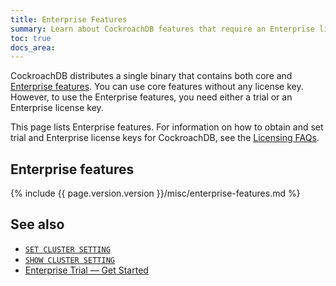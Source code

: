 ```yaml
---
title: Enterprise Features
summary: Learn about CockroachDB features that require an Enterprise license key.
toc: true
docs_area: 
---
```


CockroachDB distributes a single binary that contains both core and [Enterprise features](https://www.cockroachlabs.com/pricing/). You can use core features without any license key. However, to use the Enterprise features, you need either a trial or an Enterprise license key.

This page lists Enterprise features. For information on how to obtain and set trial and Enterprise license keys for CockroachDB, see the [Licensing FAQs](licensing-faqs.html#obtain-a-license).

## Enterprise features

{%  include {{  page.version.version  }}/misc/enterprise-features.md %}

## See also

- [`SET CLUSTER SETTING`](set-cluster-setting.html)
- [`SHOW CLUSTER SETTING`](show-cluster-setting.html)
- [Enterprise Trial –– Get Started](get-started-with-enterprise-trial.html)
